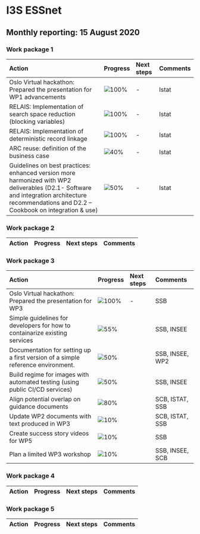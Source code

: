 # I3S ESSnet

## Monthly reporting: 15 August 2020

### Work package 1

| Action  | Progress | Next steps | Comments |
|:--|:--|:--|:--|
| Oslo Virtual hackathon: Prepared the presentation for WP1 advancements| ![100%](https://progress-bar.dev/100) | - | Istat |
| RELAIS: Implementation of search space reduction (blocking variables) | ![100%](https://progress-bar.dev/100) | - | Istat |
| RELAIS: Implementation of deterministic record linkage| ![100%](https://progress-bar.dev/100) | - | Istat |
| ARC reuse: definition of the business case| ![40%](https://progress-bar.dev/40) | - | Istat |
| Guidelines on best practices: enhanced version more harmonized with  WP2 deliverables (D2.1- Software and integration architecture recommendations and  D2.2 – Cookbook on integration & use)| ![50%](https://progress-bar.dev/50) | - | Istat |


### Work package 2

| Action  | Progress | Next steps | Comments |
|:--|:--|:--|:--|


### Work package 3
| Action  | Progress | Next steps | Comments |
|:--|:--|:--|:--|
| Oslo Virtual hackathon: Prepared the presentation for WP3| ![100%](https://progress-bar.dev/100) | - | SSB |
|Simple guidelines for developers for how to containarize existing services|![55%](https://progress-bar.dev/55)||SSB, INSEE|
|Documentation for setting up a first version of a simple reference environment. |![50%](https://progress-bar.dev/50)||SSB, INSEE, WP2|
|Build regime for images with automated testing (using public CI/CD services)|![50%](https://progress-bar.dev/50)||SSB, INSEE|
|Align potential overlap on guidance documents |![80%](https://progress-bar.dev/80)||SCB, ISTAT, SSB|
|Update WP2 documents with text produced in WP3|![10%](https://progress-bar.dev/10)||SCB, ISTAT, SSB|
|Create success story videos for WP5|![10%](https://progress-bar.dev/10)||SSB|
|Plan a limited WP3 workshop|![10%](https://progress-bar.dev/10)||SSB, INSEE, SCB|

### Work package 4

| Action  | Progress | Next steps | Comments |
|:--|:--|:--|:--|

### Work package 5

| Action  | Progress | Next steps | Comments |
|:--|:--|:--|:--|
